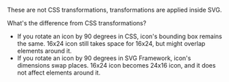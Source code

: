 These are not CSS transformations, transformations are applied inside SVG.

What's the difference from CSS transformations?

- If you rotate an icon by 90 degrees in CSS, icon's bounding box remains the same. 16x24 icon still takes space for 16x24, but might overlap elements around it.
- If you rotate an icon by 90 degrees in SVG Framework, icon's dimensions swap places. 16x24 icon becomes 24x16 icon, and it does not affect elements around it.

